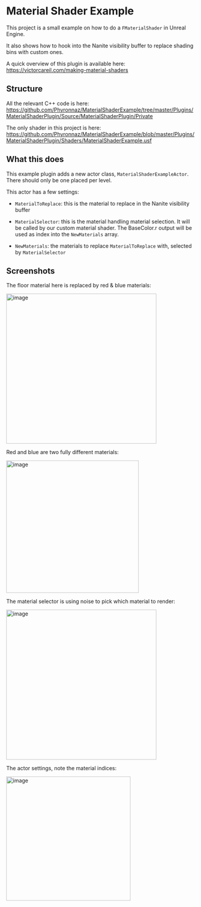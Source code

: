 # Material Shader Example

This project is a small example on how to do a `FMaterialShader` in Unreal Engine.

It also shows how to hook into the Nanite visibility buffer to replace shading bins with custom ones.

A quick overview of this plugin is available here: https://victorcareil.com/making-material-shaders

## Structure

All the relevant C++ code is here: https://github.com/Phyronnaz/MaterialShaderExample/tree/master/Plugins/MaterialShaderPlugin/Source/MaterialShaderPlugin/Private

The only shader in this project is here: https://github.com/Phyronnaz/MaterialShaderExample/blob/master/Plugins/MaterialShaderPlugin/Shaders/MaterialShaderExample.usf

## What this does

This example plugin adds a new actor class, `MaterialShaderExampleActor`. There should only be one placed per level.

This actor has a few settings:

* `MaterialToReplace`: this is the material to replace in the Nanite visibility buffer
 
* `MaterialSelector`: this is the material handling material selection. It will be called by our custom material shader. The BaseColor.r output will be used as index into the `NewMaterials` array.

* `NewMaterials`: the materials to replace `MaterialToReplace` with, selected by `MaterialSelector`

## Screenshots

The floor material here is replaced by red & blue materials:

<img width="400" alt="image" src="https://github.com/user-attachments/assets/475c849e-cd9a-4d73-b828-c31397d11b09" />

Red and blue are two fully different materials:

<img width="353" alt="image" src="https://github.com/user-attachments/assets/42da3248-26fa-4a9c-a20e-e3d068f2e609" />

The material selector is using noise to pick which material to render:

<img width="400" alt="image" src="https://github.com/user-attachments/assets/68fe9b0a-0ee1-4fb6-8b9a-bdc9ea2e4e9d" />

The actor settings, note the material indices:

<img width="331" alt="image" src="https://github.com/user-attachments/assets/004c0a24-6b10-457e-aa7b-f9b4eac49e91" />

